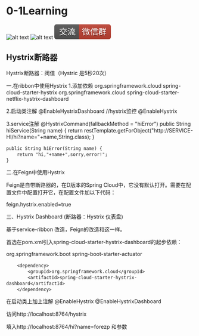 # 0-1Learning

![alt text](../../static/common/svg/luoxiaosheng.svg "公众号")
![alt text](../../static/common/svg/luoxiaosheng_learning.svg "学习")
![alt text](../../static/common/svg/luoxiaosheng_wechat.svg "微信")


## Hystrix断路器

Hystrix断路器：阀值（Hystric 是5秒20次）

一.在ribbon中使用Hystrix
1.添加依赖
<dependency>
    <groupId>org.springframework.cloud</groupId>
    <artifactId>spring-cloud-starter-hystrix</artifactId>
</dependency>
        <dependency>
            <groupId>org.springframework.cloud</groupId>
            <artifactId>spring-cloud-starter-netflix-hystrix-dashboard</artifactId>
        </dependency>

2.启动类注解
@EnableHystrixDashboard    //hystrix监控
@EnableHystrix

3.service注解
    @HystrixCommand(fallbackMethod = "hiError")
    public String hiService(String name) {
        return restTemplate.getForObject("http://SERVICE-HI/hi?name="+name,String.class);
    }

    public String hiError(String name) {
        return "hi,"+name+",sorry,error!";
    }

二.在Feign中使用Hystrix

Feign是自带断路器的，在D版本的Spring Cloud中，它没有默认打开。需要在配置文件中配置打开它，在配置文件加以下代码：

feign.hystrix.enabled=true


三、Hystrix Dashboard (断路器：Hystrix 仪表盘)

基于service-ribbon 改造，Feign的改造和这一样。

首选在pom.xml引入spring-cloud-starter-hystrix-dashboard的起步依赖：

<dependency>
            <groupId>org.springframework.boot</groupId>
            <artifactId>spring-boot-starter-actuator</artifactId>
        </dependency>

        <dependency>
            <groupId>org.springframework.cloud</groupId>
            <artifactId>spring-cloud-starter-hystrix-dashboard</artifactId>
        </dependency>

在启动类上加上注解
@EnableHystrix
@EnableHystrixDashboard

访问http://localhost:8764/hystrix

填入http://localhost:8764/hi?name=forezp 和参数




